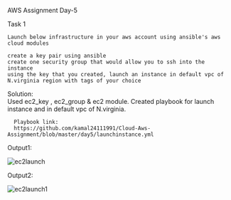 
AWS Assignment Day-5


Task 1

    Launch below infrastructure in your aws account using ansible's aws cloud modules

    create a key pair using ansible
    create one security group that would allow you to ssh into the instance
    using the key that you created, launch an instance in default vpc of N.virginia region with tags of your choice
Solution:   
      Used ec2_key , ec2_group  & ec2 module.
      Created playbook for launch instance and in default vpc of N.virginia.
      
      Playbook link:
      https://github.com/kamal24111991/Cloud-Aws-Assignment/blob/master/day5/launchinstance.yml
      
      
      
  Output1: 
  
  ![ec2launch](https://github.com/kamal24111991/Cloud-Aws-Assignment/blob/master/day5/ec2launch.png)
  
  Output2:
  
  ![ec2launch1](https://github.com/kamal24111991/Cloud-Aws-Assignment/blob/master/day5/ec2launch1.png)
